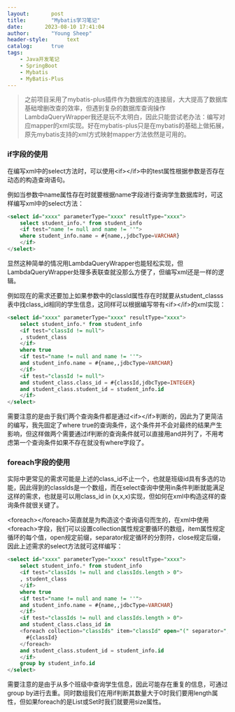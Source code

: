 ```yaml
---
layout:       post
title:        "Mybatis学习笔记"
date:       2023-08-10 17:41:04
author:       "Young Sheep"
header-style:      text
catalog:      true
tags:
    - Java开发笔记
    - SpringBoot
    - Mybatis
    - MyBatis-Plus
---
```

>之前项目采用了mybatis-plus插件作为数据库的连接层，大大提高了数据库基础增删改查的效率，但遇到复杂的数据库查询操作LambdaQueryWrapper我还是玩不太明白，因此只能尝试老办法：编写对应mapper的xml实现。好在mybatis-plus只是在mybatis的基础上做拓展，原先mybatis支持的xml方式映射mapper方法依然是可用的。

### if字段的使用
在编写xml中的select方法时，可以使用\<if\>\</if\>中的test属性根据参数是否存在动态的构造查询语句。

例如当参数中name属性存在时就要根据name字段进行查询学生数据库时，可这样编写xml中的select方法：
```sql
<select id="xxxx" parameterType="xxxx" resultType="xxxx">
	select student_info.* from student_info
	<if test="name != null and name != ''">
	where student_info.name = #{name,,jdbcType=VARCHAR}
	</if>
</select>
```
显然这种简单的情况用LambdaQueryWrapper也能轻松实现，但LambdaQueryWrapper处理多表联查就没那么方便了，但编写xml还是一样的逻辑。

例如现在的需求还要加上如果参数中的classId属性存在时就要从student_classs表中找class_id相同的学生信息，这同样可以根据编写带有\<if\>\</if\>的xml实现：
```sql
<select id="xxxx" parameterType="xxxx" resultType="xxxx">
	select student_info.* from student_info
	<if test="classId != null">
	, student_class
	</if>
	where true
	<if test="name != null and name != ''">
	and student_info.name = #{name,,jdbcType=VARCHAR}
	</if>
	<if test="classId != null">
	and student_class.class_id = #{classId,jdbcType=INTEGER}
	and student_class.student_id = student_info.id
	</if>
</select>
```
需要注意的是由于我们两个查询条件都是通过\<if\>\</if\>判断的，因此为了更简洁的编写，我先固定了where true的查询条件，这个条件并不会对最终的结果产生影响，但这样做两个需要通过if判断的查询条件就可以直接用and并列了，不用考虑第一个查询条件如果不存在就没有where字段了。

### foreach字段的使用
实际中更常见的需求可能是上述的class_id不止一个，也就是班级id具有多选的功能，因此得到的classIds是一个数组，而在select查询中使用in条件判断就能满足这样的需求，也就是可以用class_id in (x,x,x)实现，但如何在xml中构造这样的查询条件就很关键了。

\<foreach\>\</foreach\>简直就是为构造这个查询语句而生的，在xml中使用\<foreach\>字段，我们可以设置collection属性规定要循环的数组，item属性规定循环的每个值，open规定前缀，separator规定循环的分割符，close规定后缀，因此上述需求的select方法就可这样编写：
```sql
<select id="xxxx" parameterType="xxxx" resultType="xxxx">
	select student_info.* from student_info
	<if test="classIds != null and classIds.length > 0">
	, student_class
	</if>
	where true
	<if test="name != null and name != ''">
	and student_info.name = #{name,,jdbcType=VARCHAR}
	</if>
	<if test="classIds != null and classIds.length > 0">
	and student_class.class_id in
	<foreach collection="classIds" item="classId" open="(" separator="," close=")">
	  #{classId}
	</foreach>
	and student_class.student_id = student_info.id
	</if>
	group by student_info.id
</select>
```
需要注意的是由于从多个班级中查询学生信息，因此可能存在重复的信息，可通过group by进行去重。同时数组我们在用if判断其数量大于0时我们要用length属性，但如果foreach的是List或Set时我们就要用size属性。